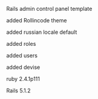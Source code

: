 Rails admin control panel template

added Rollincode theme

added russian locale default

added roles

added users

added devise

ruby 2.4.1p111

Rails 5.1.2
